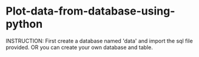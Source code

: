 # Plot-data-from-database-using-python

INSTRUCTION: First create a database named 'data' and import the sql file provided. OR you can create your own database and table.
